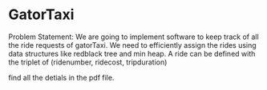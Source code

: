 # GatorTaxi
Problem Statement:
We are going to implement software to keep track of all the ride requests of gatorTaxi. We need to efficiently assign the rides using data structures like redblack tree and min heap. A ride can be defined with the triplet of (ridenumber, ridecost, tripduration)

find all the detials in the pdf file.

